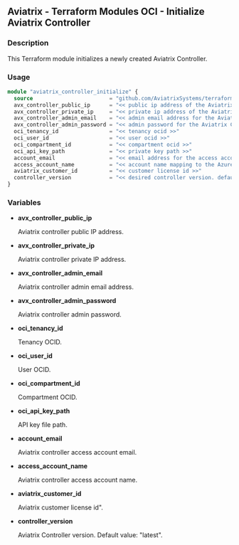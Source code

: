 ## Aviatrix - Terraform Modules OCI - Initialize Aviatrix Controller 

### Description

This Terraform module initializes a newly created Aviatrix Controller.

### Usage

``` terraform
module "aviatrix_controller_initialize" {
  source                        = "github.com/AviatrixSystems/terraform-module-oci.git//aviatrix-controller-initialize"
  avx_controller_public_ip      = "<< public ip address of the Aviatrix Controller >>"
  avx_controller_private_ip     = "<< private ip address of the Aviatrix Controller >>"
  avx_controller_admin_email    = "<< admin email address for the Aviatrix Controller >>"
  avx_controller_admin_password = "<< admin password for the Aviatrix Controller >>"
  oci_tenancy_id                = "<< tenancy ocid >>"
  oci_user_id                   = "<< user ocid >>"
  oci_compartment_id            = "<< compartment ocid >>"
  oci_api_key_path              = "<< private key path >>"
  account_email                 = "<< email address for the access account >>"
  access_account_name           = "<< account name mapping to the Azure account >>"
  aviatrix_customer_id          = "<< customer license id >>"
  controller_version            = "<< desired controller version. defaults to 'latest' >>"
}
```

### Variables

- **avx_controller_public_ip**

  Aviatrix controller public IP address.

- **avx_controller_private_ip**

  Aviatrix controller private IP address.

- **avx_controller_admin_email**

  Aviatrix controller admin email address.

- **avx_controller_admin_password**

  Aviatrix controller admin password.

- **oci_tenancy_id**

  Tenancy OCID.

- **oci_user_id**

  User OCID.

- **oci_compartment_id**

  Compartment OCID.

- **oci_api_key_path**

  API key file path.

- **account_email**

  Aviatrix controller access account email.

- **access_account_name**

  Aviatrix controller access account name.

- **aviatrix_customer_id**

  Aviatrix customer license id".

- **controller_version**

  Aviatrix Controller version. Default value: "latest".
